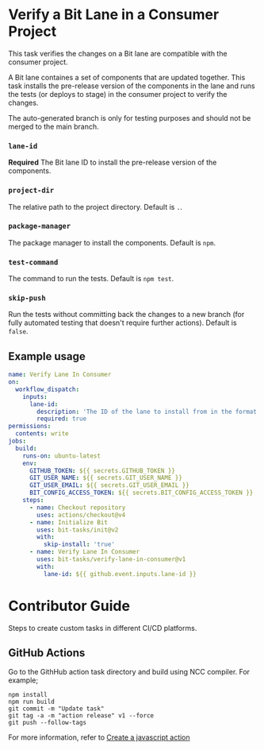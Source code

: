 # Verify a Bit Lane in a Consumer Project

This task verifies the changes on a Bit lane are compatible with the consumer project.

A Bit lane containes a set of components that are updated together.
This task installs the pre-release version of the components in the lane and runs the tests (or deploys to stage) in the consumer project to verify the changes.

The auto-generated branch is only for testing purposes and should not be merged to the main branch.

### `lane-id`

**Required** The Bit lane ID to install the pre-release version of the components.

### `project-dir`

The relative path to the project directory. Default is `.`.

### `package-manager`

The package manager to install the components. Default is `npm`.

### `test-command`

The command to run the tests. Default is `npm test`.

### `skip-push`

Run the tests without committing back the changes to a new branch (for fully automated testing that doesn't require further actions). Default is `false`.

## Example usage

```yml
name: Verify Lane In Consumer
on:
  workflow_dispatch:
    inputs:
      lane-id:
        description: 'The ID of the lane to install from in the format: org.scope/lane'
        required: true
permissions:
  contents: write
jobs:
  build:
    runs-on: ubuntu-latest
    env:
      GITHUB_TOKEN: ${{ secrets.GITHUB_TOKEN }}
      GIT_USER_NAME: ${{ secrets.GIT_USER_NAME }}
      GIT_USER_EMAIL: ${{ secrets.GIT_USER_EMAIL }}
      BIT_CONFIG_ACCESS_TOKEN: ${{ secrets.BIT_CONFIG_ACCESS_TOKEN }}
    steps:
      - name: Checkout repository
        uses: actions/checkout@v4
      - name: Initialize Bit
        uses: bit-tasks/init@v2
        with:
          skip-install: 'true'
      - name: Verify Lane In Consumer
        uses: bit-tasks/verify-lane-in-consumer@v1
        with:
          lane-id: ${{ github.event.inputs.lane-id }}
```

# Contributor Guide

Steps to create custom tasks in different CI/CD platforms.

## GitHub Actions

Go to the GithHub action task directory and build using NCC compiler. For example;

```
npm install
npm run build
git commit -m "Update task"
git tag -a -m "action release" v1 --force
git push --follow-tags
```

For more information, refer to [Create a javascript action](https://docs.github.com/en/actions/creating-actions/creating-a-javascript-action)
